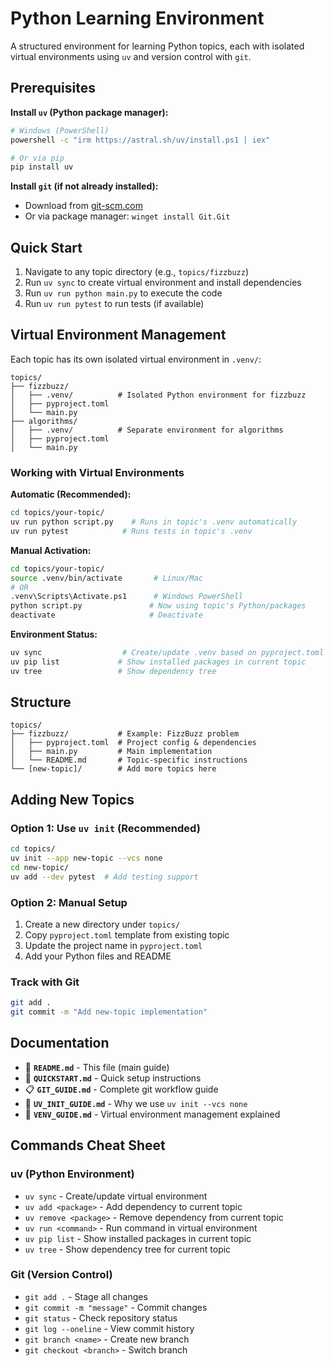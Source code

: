 # Python Learning Environment

A structured environment for learning Python topics, each with isolated virtual environments using `uv` and version control with `git`.

## Prerequisites

**Install `uv` (Python package manager):**
```bash
# Windows (PowerShell)
powershell -c "irm https://astral.sh/uv/install.ps1 | iex"

# Or via pip
pip install uv
```

**Install `git` (if not already installed):**
- Download from [git-scm.com](https://git-scm.com/)
- Or via package manager: `winget install Git.Git`

## Quick Start

1. Navigate to any topic directory (e.g., `topics/fizzbuzz`)
2. Run `uv sync` to create virtual environment and install dependencies
3. Run `uv run python main.py` to execute the code
4. Run `uv run pytest` to run tests (if available)

## Virtual Environment Management

Each topic has its own isolated virtual environment in `.venv/`:

```
topics/
├── fizzbuzz/
│   ├── .venv/          # Isolated Python environment for fizzbuzz
│   ├── pyproject.toml
│   └── main.py
├── algorithms/
│   ├── .venv/          # Separate environment for algorithms
│   ├── pyproject.toml
│   └── main.py
```

### Working with Virtual Environments

**Automatic (Recommended):**
```bash
cd topics/your-topic/
uv run python script.py    # Runs in topic's .venv automatically
uv run pytest            # Runs tests in topic's .venv
```

**Manual Activation:**
```bash
cd topics/your-topic/
source .venv/bin/activate       # Linux/Mac
# OR
.venv\Scripts\Activate.ps1      # Windows PowerShell
python script.py               # Now using topic's Python/packages
deactivate                     # Deactivate
```

**Environment Status:**
```bash
uv sync                  # Create/update .venv based on pyproject.toml
uv pip list             # Show installed packages in current topic
uv tree                 # Show dependency tree
```

## Structure

```
topics/
├── fizzbuzz/           # Example: FizzBuzz problem
│   ├── pyproject.toml  # Project config & dependencies
│   ├── main.py         # Main implementation
│   └── README.md       # Topic-specific instructions
└── [new-topic]/        # Add more topics here
```

## Adding New Topics

### Option 1: Use `uv init` (Recommended)
```bash
cd topics/
uv init --app new-topic --vcs none
cd new-topic/
uv add --dev pytest  # Add testing support
```

### Option 2: Manual Setup
1. Create a new directory under `topics/`
2. Copy `pyproject.toml` template from existing topic
3. Update the project name in `pyproject.toml`
4. Add your Python files and README

### Track with Git
```bash
git add .
git commit -m "Add new-topic implementation"
```

## Documentation

- 📖 **`README.md`** - This file (main guide)
- 🚀 **`QUICKSTART.md`** - Quick setup instructions  
- 📋 **`GIT_GUIDE.md`** - Complete git workflow guide
- 🔧 **`UV_INIT_GUIDE.md`** - Why we use `uv init --vcs none`
- 🐍 **`VENV_GUIDE.md`** - Virtual environment management explained

## Commands Cheat Sheet

### uv (Python Environment)
- `uv sync` - Create/update virtual environment
- `uv add <package>` - Add dependency to current topic
- `uv remove <package>` - Remove dependency from current topic
- `uv run <command>` - Run command in virtual environment
- `uv pip list` - Show installed packages in current topic
- `uv tree` - Show dependency tree for current topic

### Git (Version Control)
- `git add .` - Stage all changes
- `git commit -m "message"` - Commit changes
- `git status` - Check repository status
- `git log --oneline` - View commit history
- `git branch <name>` - Create new branch
- `git checkout <branch>` - Switch branch
